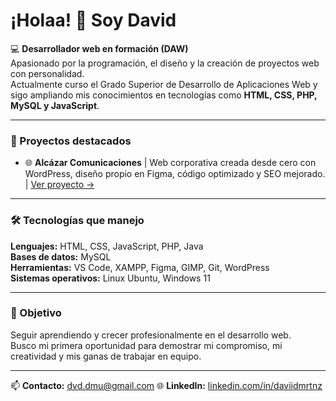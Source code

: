 # ¡Holaa! 👋 Soy David  

💻 **Desarrollador web en formación (DAW)**  
Apasionado por la programación, el diseño y la creación de proyectos web con personalidad.  
Actualmente curso el Grado Superior de Desarrollo de Aplicaciones Web y sigo ampliando mis conocimientos en tecnologías como **HTML, CSS, PHP, MySQL y JavaScript**.  

---

### 🚀 Proyectos destacados
- 🌐 **Alcázar Comunicaciones** | Web corporativa creada desde cero con WordPress, diseño propio en Figma, código optimizado y SEO mejorado. | [Ver proyecto →](https://github.com/daviidmrtnz/alcazar-comunicaciones-web)

---

### 🛠️ Tecnologías que manejo
**Lenguajes:** HTML, CSS, JavaScript, PHP, Java  
**Bases de datos:** MySQL  
**Herramientas:** VS Code, XAMPP, Figma, GIMP, Git, WordPress  
**Sistemas operativos:** Linux Ubuntu, Windows 11  

---

### 🎯 Objetivo
Seguir aprendiendo y crecer profesionalmente en el desarrollo web.  
Busco mi primera oportunidad para demostrar mi compromiso, mi creatividad y mis ganas de trabajar en equipo.  

---

📫 **Contacto:** dvd.dmu@gmail.com 
🌐 **LinkedIn:** [linkedin.com/in/daviidmrtnz](https://www.linkedin.com/in/daviidmrtnz/)
